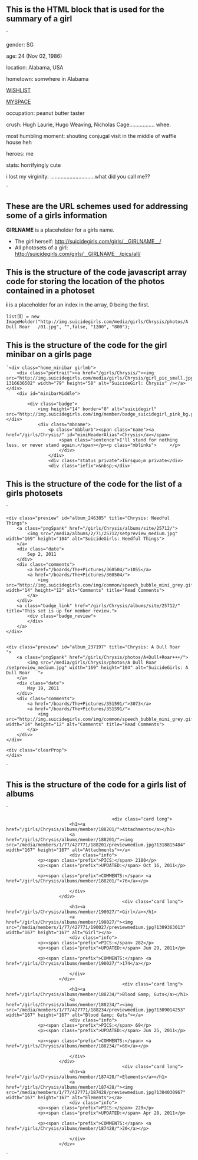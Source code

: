 This is the HTML block that is used for the summary of a girl
-------------------------------------------------------------

` <div class="summary">
	<p><span>gender:</span> SG</p>
	<p><span>age:</span> 24 (Nov 02, 1986)</p>
	<p><span>location:</span> Alabama, USA</p>
	<p><span>hometown:</span> somwhere in Alabama</p>
	<p><span><a href="http://www.amazon.com/gp/registry/H56VOJO1E3S1" title="http://www.amazon.com/gp/registry/H56VOJO1E3S1" target="_blank">WISHLIST</a></span></p>
	<p><span><a href="http://www.myspace.com/aledasuicide" title="http://www.myspace.com/aledasuicide" target="_blank">MYSPACE</a></span></p>
	<p><span>occupation:</span> peanut butter taster</p><p><span>crush:</span> Hugh Laurie, Hugo Weaving, Nicholas Cage................. whee.</p>
	<p><span>most humbling moment:</span> shouting conjugal visit in the middle of waffle house heh</p><p><span>heroes:</span> me</p>
	<p><span>stats:</span> horrifyingly cute</p><p><span>i lost my virginity:</span> ..............................what did you call me??</p>
</div> `

These are the URL schemes used for addressing some of a girls information
-------------------------------------------------------------------------

__GIRLNAME__ is a placeholder for a girls name.

* The girl herself:        http://suicidegirls.com/girls/__GIRLNAME__/
* All photosets of a girl: http://suicidegirls.com/girls/__GIRLNAME__/pics/all/

This is the structure of the code javascript array code for storing the location of the photos contained in a photoset
----------------------------------------------------------------------------------------------------------------------

__i__ is a placeholder for an index in the array, 0 being the first.

`list[`__i__`] = new ImageHolder("http://img.suicidegirls.com/media/girls/Chrysis/photos/A Dull Roar   /01.jpg", "",false, "1200", "800");`

This is the structure of the code for the girl minibar on a girls page
----------------------------------------------------------------------

	`<div class="home_minibar girlmb">
		<div class="portrait"><a href="/girls/Chrysis/"><img src="http://img.suicidegirls.com/media/girls/Chrysis/girl_pic_small.jpg?1316636502" width="79" height="58" alt="SuicideGirl: Chrysis" /></a></div>
		<div id="minibarMiddle">

			<div class="badge">
				<img height="14" border="0" alt="suicidegirl" src="http://img.suicidegirls.com/img/member/badge_suicidegirl_pink_bg.gif"/></div>
				<div class="mbname">
					<p class="mbblurb"><span class="name"><a href="/girls/Chrysis/" id="miniHeaderAlias">Chrysis</a></span>
						<span class="sentence">I'll stand for nothing less, or never stand again.</span></p><p class="mblinks">		</p>
						</div>
					</div>
					<div class="status private">I&rsquo;m private</div>
					<div class="iefix">&nbsp;</div>`

This is the structure of the code for the list of a girls photosets
-------------------------------------------------------------------

`<div class="profileSgPics" id="sgAlbumList">
	
	
	<div class="preview" id="album_246385" title="Chrysis: Needful Things">
		<a class="pngSpank" href="/girls/Chrysis/albums/site/25712/">
			<img src="/media/albums/2/71/25712/setpreview_medium.jpg" width="169" height="104" alt="SuicideGirls: Needful Things">
		</a>
		<div class="date">
			Sep 2, 2011
		</div>
		<div class="comments">
			<a href="/boards/The+Pictures/360504/">1055</a>
			<a href="/boards/The+Pictures/360504/">
				<img src="http://img.suicidegirls.com/img/common/speech_bubble_mini_grey.gif" width="14" height="12" alt="Comments" title="Read Comments">
			</a>
		</div>
		<a class="badge_link" href="/girls/Chrysis/albums/site/25712/" title="This set is up for member review.">
			<div class="badge_review">
			</div>
		</a>
	</div>


	<div class="preview" id="album_237197" title="Chrysis: A Dull Roar   ">
		<a class="pngSpank" href="/girls/Chrysis/photos/A+Dull+Roar+++/">
			<img src="/media/girls/Chrysis/photos/A Dull Roar   /setpreview_medium.jpg" width="169" height="104" alt="SuicideGirls: A Dull Roar   ">
		</a>
		<div class="date">
			May 19, 2011
		</div>
		<div class="comments">
			<a href="/boards/The+Pictures/351591/">3073</a>
			<a href="/boards/The+Pictures/351591/">
				<img src="http://img.suicidegirls.com/img/common/speech_bubble_mini_grey.gif" width="14" height="12" alt="Comments" title="Read Comments">
			</a>
		</div>
	</div>

	<div class="clearProp">
	</div>
	
</div> `

This is the structure of the code for a girls list of albums
------------------------------------------------------------

` <div class="browserContent">

											<div class="card long">
							<h1><a href="/girls/Chrysis/albums/member/188201/">Attachments</a></h1>
							<a href="/girls/Chrysis/albums/member/188201/"><img src="/media/members/1/77/427771/188201/previewmedium.jpg?1318815484" width="167" height="167" alt="Attachments"></a>
							<div class="info">
				<p><span class="prefix">PICS:</span> 2180</p>
				<p><span class="prefix">UPDATED:</span> Oct 16, 2011</p>

				<p><span class="prefix">COMMENTS:</span> <a href="/girls/Chrysis/albums/member/188201/">76</a></p>

							</div>
						</div>
												<div class="card long">
							<h1><a href="/girls/Chrysis/albums/member/190027/">Girl</a></h1>
							<a href="/girls/Chrysis/albums/member/190027/"><img src="/media/members/1/77/427771/190027/previewmedium.jpg?1309363013" width="167" height="167" alt="Girl"></a>
							<div class="info">
				<p><span class="prefix">PICS:</span> 282</p>
				<p><span class="prefix">UPDATED:</span> Jun 29, 2011</p>

				<p><span class="prefix">COMMENTS:</span> <a href="/girls/Chrysis/albums/member/190027/">174</a></p>

							</div>
						</div>
												<div class="card long">
							<h1><a href="/girls/Chrysis/albums/member/188234/">Blood &amp; Guts</a></h1>
							<a href="/girls/Chrysis/albums/member/188234/"><img src="/media/members/1/77/427771/188234/previewmedium.jpg?1309014253" width="167" height="167" alt="Blood &amp; Guts"></a>
							<div class="info">
				<p><span class="prefix">PICS:</span> 69</p>
				<p><span class="prefix">UPDATED:</span> Jun 25, 2011</p>

				<p><span class="prefix">COMMENTS:</span> <a href="/girls/Chrysis/albums/member/188234/">60</a></p>

							</div>
						</div>
												<div class="card long">
							<h1><a href="/girls/Chrysis/albums/member/187428/">Elements</a></h1>
							<a href="/girls/Chrysis/albums/member/187428/"><img src="/media/members/1/77/427771/187428/previewmedium.jpg?1304030967" width="167" height="167" alt="Elements"></a>
							<div class="info">
				<p><span class="prefix">PICS:</span> 229</p>
				<p><span class="prefix">UPDATED:</span> Apr 28, 2011</p>

				<p><span class="prefix">COMMENTS:</span> <a href="/girls/Chrysis/albums/member/187428/">20</a></p>

							</div>
						</div>
</div> `